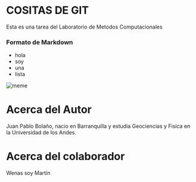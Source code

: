 # COSITAS DE GIT
Esta es una tarea del Laboratorio de Metodos Computacionales

### Formato de Markdown

* hola
* soy
* una
* lista



![meme](https://los40es00.epimg.net/los40/imagenes/2020/04/07/bigbang/1586215340_564291_1586215643_noticia_normal.jpg)

# Acerca del Autor

Juan Pablo Bolaño, nacio en Barranquilla y estudia Geociencias y Fisica en la Universidad de los Andes.

# Acerca del colaborador

Wenas soy Martín 
